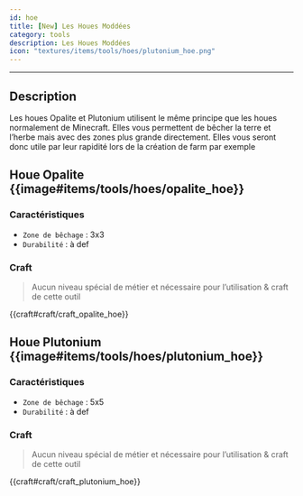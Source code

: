 ```yaml
---
id: hoe
title: [New] Les Houes Moddées
category: tools
description: Les Houes Moddées
icon: "textures/items/tools/hoes/plutonium_hoe.png"
---
```

___
## Description

Les houes Opalite et Plutonium utilisent le même principe que les houes normalement de Minecraft.
Elles vous permettent de bêcher la terre et l’herbe mais avec des zones plus grande directement. 
Elles vous seront donc utile par leur rapidité lors de la création de farm par exemple

## Houe Opalite {{image#items/tools/hoes/opalite_hoe}}

### Caractéristiques

- ``Zone de bêchage`` : 3x3
- ``Durabilité`` : à def 

### Craft 

> Aucun niveau spécial de métier et nécessaire pour l’utilisation & craft de cette outil

{{craft#craft/craft_opalite_hoe}} 

## Houe Plutonium {{image#items/tools/hoes/plutonium_hoe}}

### Caractéristiques

- ``Zone de bêchage`` : 5x5
- ``Durabilité`` : à def 

### Craft 

> Aucun niveau spécial de métier et nécessaire pour l’utilisation & craft de cette outil

{{craft#craft/craft_plutonium_hoe}} 
